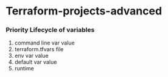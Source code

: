 # Terraform-projects-advanced

### Priority Lifecycle of variables
1. command line var value
2. terraform.tfvars file
3. env var value
4. default var value
5. runtime
